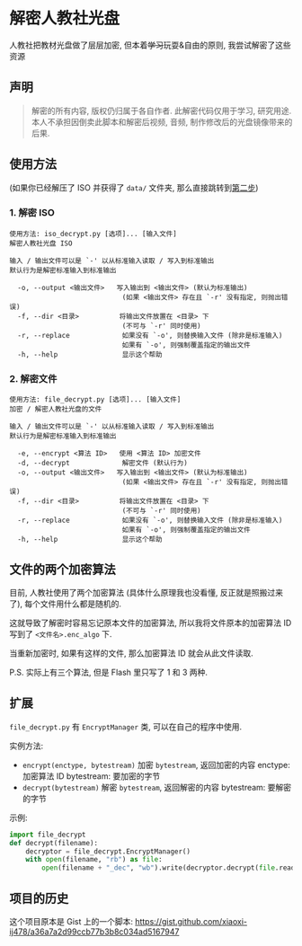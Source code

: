 # 解密人教社光盘

人教社把教材光盘做了层层加密, 但本着~~学习~~玩耍&自由的原则, 我尝试解密了这些资源

## 声明
> 解密的所有内容, 版权仍归属于各自作者.
> 此解密代码仅用于学习, 研究用途.
> 本人不承担因倒卖此脚本和解密后视频, 音频, 制作修改后的光盘镜像带来的后果.

## 使用方法
(如果你已经解压了 ISO 并获得了 `data/` 文件夹, 那么直接跳转到[第二步](#2-解密文件))

### 1. 解密 ISO
```
使用方法: iso_decrypt.py [选项]... [输入文件]
解密人教社光盘 ISO

输入 / 输出文件可以是 `-' 以从标准输入读取 / 写入到标准输出
默认行为是解密标准输入到标准输出

  -o, --output <输出文件>   写入输出到 <输出文件> (默认为标准输出)
                            (如果 <输出文件> 存在且 `-r' 没有指定, 则抛出错误)
  -f, --dir <目录>          将输出文件放置在 <目录> 下
                            (不可与 `-r' 同时使用)
  -r, --replace             如果没有 `-o', 则替换输入文件 (除非是标准输入)
                            如果有 `-o', 则强制覆盖指定的输出文件
  -h, --help                显示这个帮助
```

### 2. 解密文件
```
使用方法: file_decrypt.py [选项]... [输入文件]
加密 / 解密人教社光盘的文件

输入 / 输出文件可以是 `-' 以从标准输入读取 / 写入到标准输出
默认行为是解密标准输入到标准输出

  -e, --encrypt <算法 ID>   使用 <算法 ID> 加密文件
  -d, --decrypt             解密文件 (默认行为)
  -o, --output <输出文件>   写入输出到 <输出文件> (默认为标准输出)
                            (如果 <输出文件> 存在且 `-r' 没有指定, 则抛出错误)
  -f, --dir <目录>          将输出文件放置在 <目录> 下
                            (不可与 `-r' 同时使用)
  -r, --replace             如果没有 `-o', 则替换输入文件 (除非是标准输入)
                            如果有 `-o', 则强制覆盖指定的输出文件
  -h, --help                显示这个帮助
```

## 文件的两个加密算法
目前, 人教社使用了两个加密算法 (具体什么原理我也没看懂, 反正就是照搬过来了), 每个文件用什么都是随机的.

这就导致了解密时容易忘记原本文件的加密算法, 所以我将文件原本的加密算法 ID 写到了 `<文件名>.enc_algo` 下.

当重新加密时, 如果有这样的文件, 那么加密算法 ID 就会从此文件读取.

P.S. 实际上有三个算法, 但是 Flash 里只写了 1 和 3 两种.

## 扩展
`file_decrypt.py` 有 `EncryptManager` 类, 可以在自己的程序中使用.

实例方法:

- `encrypt(enctype, bytestream)`
  加密 `bytestream`, 返回加密的内容
  enctype: 加密算法 ID
  bytestream: 要加密的字节
- `decrypt(bytestream)`
  解密 `bytestream`, 返回解密的内容
  bytestream: 要解密的字节

示例:
```python
import file_decrypt
def decrypt(filename):
    decryptor = file_decrypt.EncryptManager()
    with open(filename, "rb") as file:
        open(filename + "_dec", "wb").write(decryptor.decrypt(file.read()))
```

## 项目的历史
这个项目原本是 Gist 上的一个脚本: <https://gist.github.com/xiaoxi-ij478/a36a7a2d99ccb77b3b8c034ad5167947>